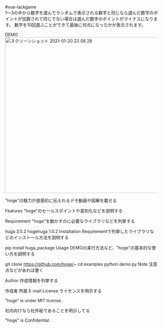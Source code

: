 #vue-lackgame</br>
1〜3の中から数字を選んでランダムで表示される数字と同じなら選んだ数字のポイントが加算されて同じでない場合は選んだ数字のポイントがマイナスになります。
数字を10回選ぶことができて最後に何点になったかが表示されます。

DEMO
<img width="514" alt="スクリーンショット 2021-01-20 23 08 28" src="https://user-images.githubusercontent.com/73581065/105185952-8162c580-5b74-11eb-9701-71a9afc652a0.png">




"hoge"の魅力が直感的に伝えわるデモ動画や図解を載せる

Features
"hoge"のセールスポイントや差別化などを説明する

Requirement
"hoge"を動かすのに必要なライブラリなどを列挙する

huga 3.5.2
hogehuga 1.0.2
Installation
Requirementで列挙したライブラリなどのインストール方法を説明する

pip install huga_package
Usage
DEMOの実行方法など、"hoge"の基本的な使い方を説明する

git clone https://github.com/hoge/~
cd examples
python demo.py
Note
注意点などがあれば書く

Author
作成情報を列挙する

作成者
所属
E-mail
License
ライセンスを明示する

"hoge" is under MIT license.

社内向けなら社外秘であることを明示してる

"hoge" is Confidential.
